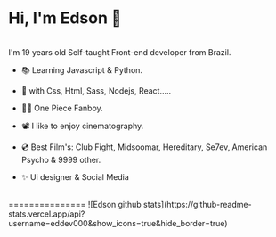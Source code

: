 Hi, I'm Edson :wave:
==============
<br />
I'm 19 years old Self-taught Front-end developer from Brazil.

- 📚 Learning Javascript & Python.

- 🎯 with Css, Html, Sass, Nodejs, React.....

- 🏴‍☠️ One Piece Fanboy.

- 📽 I like to enjoy cinematography.

- 💿 Best Film's: Club Fight, Midsoomar, Hereditary, Se7ev, American Psycho & 9999 other.

- ✨ Ui designer & Social Media 
<br />
===============
![Edson github stats](https://github-readme-stats.vercel.app/api?username=eddev000&show_icons=true&hide_border=true)
<!-- "🎧Listening Now"
[![spotify-github-profile](https://spotify-github-profile.vercel.app/api/view?uid=vjgcapwajna68y8r09jxrsce8&cover_image=true&theme=default&bar_color=c11515&bar_color_cover=false)](https://github.com/kittinan/spotify-github-profile) -->

